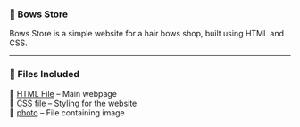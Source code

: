 ### 🎀 Bows Store  

Bows Store is a simple website for a hair bows shop, built using HTML and CSS.  

---

### 📂 Files Included  
📄 [HTML File](index.html) – Main webpage  
📄 [CSS file](Style.css) – Styling for the website  
📄 [photo](photo.jpg) – File containing image  

